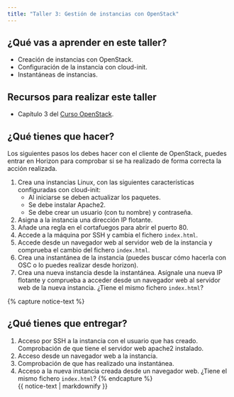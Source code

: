 ```yaml
---
title: "Taller 3: Gestión de instancias con OpenStack"
---
```


## ¿Qué vas a aprender en este taller?

* Creación de instancias con OpenStack.
* Configuración de la instancia con cloud-init.
* Instantáneas de instancias.

## Recursos para realizar este taller

* Capítulo 3 del [Curso OpenStack](https://github.com/josedom24/curso_openstack_ies).

## ¿Qué tienes que hacer?

Los siguientes pasos los debes hacer con el cliente de OpenStack, puedes entrar en Horizon para comprobar si se ha realizado de forma correcta la acción realizada.

1. Crea una instancias Linux, con las siguientes características configuradas con cloud-init:
	* Al iniciarse se deben actualizar los paquetes.
	* Se debe instalar Apache2.
	* Se debe crear un usuario (con tu nombre) y contraseña.
2. Asigna a la instancia una dirección IP flotante.
3. Añade una regla en el cortafuegos para abrir el puerto 80.
4. Accede a la máquina por SSH y cambia el fichero `index.html`.
5. Accede desde un navegador web al servidor web de la instancia y comprueba el cambio del fichero `index.html`.
6. Crea una instantánea de la instancia (puedes buscar cómo hacerla con OSC o lo puedes realizar desde horizon).
7. Crea una nueva instancia desde la instantánea. Asígnale una nueva IP flotante y comprueba a acceder desde un navegador web al servidor web de la nueva instancia. ¿Tiene el mismo fichero `index.html`?

{% capture notice-text %}
## ¿Qué tienes que entregar?

1. Acceso por SSH a la instancia con el usuario que has creado. Comprobación de que tiene el servidor web apache2 instalado.
2. Acceso desde un navegador web a la instancia.
3. Comprobación de que has realizado una instantánea.
4. Acceso a la nueva instancia creada desde un navegador web. ¿Tiene el mismo fichero `index.html`?
{% endcapture %}<div class="notice--info">{{ notice-text | markdownify }}</div>
